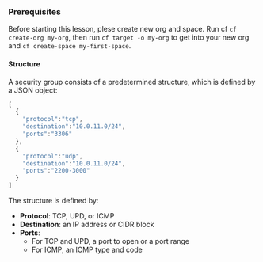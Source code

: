 ### Prerequisites

Before starting this lesson, plese create new org and space. Run cf `cf create-org my-org`, then run `cf target -o my-org` to get into your new org and `cf create-space my-first-space`. 

#### Structure

A security group consists of a predetermined structure, which is defined by a JSON object:

```js
[
  {
    "protocol":"tcp",
    "destination":"10.0.11.0/24",
    "ports":"3306"
  },
  {
    "protocol":"udp",
    "destination":"10.0.11.0/24",
    "ports":"2200-3000"
  }
]
```

The structure is defined by:

* **Protocol**: TCP, UPD, or ICMP
* **Destination**: an IP address or CIDR block
* **Ports**:
  * For TCP and UPD, a port to open or a port range
  * For ICMP, an ICMP type and code
